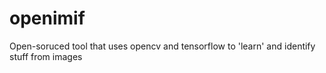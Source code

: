 # openimif
Open-soruced tool that uses opencv and tensorflow to 'learn' and identify stuff from images
